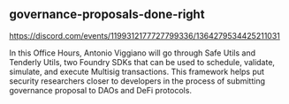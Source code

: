 ## governance-proposals-done-right

https://discord.com/events/1199312177727799336/1364279534425211031

In this Office Hours, Antonio Viggiano will go through Safe Utils and Tenderly Utils, two Foundry SDKs that can be used to schedule, validate, simulate, and execute Multisig transactions. This framework helps put security researchers closer to developers in the process of submitting governance proposal to DAOs and DeFi protocols.
